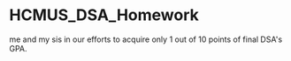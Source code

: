 # HCMUS_DSA_Homework
me and my sis in our efforts to acquire only 1 out of 10 points of final DSA's GPA.
